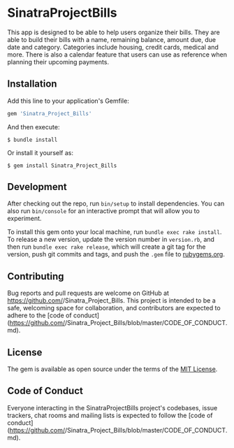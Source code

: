 # SinatraProjectBills

This app is designed to be able to help users organize their bills. They are able to build their bills with a name, remaining balance, amount due, due date and category.  Categories include housing, credit cards, medical and more. There is also a calendar feature that users can use as reference when planning their upcoming payments. 

## Installation

Add this line to your application's Gemfile:

```ruby
gem 'Sinatra_Project_Bills'
```

And then execute:

    $ bundle install

Or install it yourself as:

    $ gem install Sinatra_Project_Bills


## Development

After checking out the repo, run `bin/setup` to install dependencies. You can also run `bin/console` for an interactive prompt that will allow you to experiment.

To install this gem onto your local machine, run `bundle exec rake install`. To release a new version, update the version number in `version.rb`, and then run `bundle exec rake release`, which will create a git tag for the version, push git commits and tags, and push the `.gem` file to [rubygems.org](https://rubygems.org).

## Contributing

Bug reports and pull requests are welcome on GitHub at https://github.com/<github username>/Sinatra_Project_Bills. This project is intended to be a safe, welcoming space for collaboration, and contributors are expected to adhere to the [code of conduct](https://github.com/<github username>/Sinatra_Project_Bills/blob/master/CODE_OF_CONDUCT.md).


## License

The gem is available as open source under the terms of the [MIT License](https://opensource.org/licenses/MIT).

## Code of Conduct

Everyone interacting in the SinatraProjectBills project's codebases, issue trackers, chat rooms and mailing lists is expected to follow the [code of conduct](https://github.com/<github username>/Sinatra_Project_Bills/blob/master/CODE_OF_CONDUCT.md).
